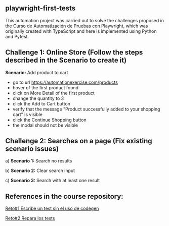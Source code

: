 ## playwright-first-tests

This automation project was carried out to solve the challenges proposed in the Curso de Automatización de Pruebas con Playwright, which was originally created with TypeScript and here is implemented using Python and Pytest.

Challenge 1: Online Store  (Follow the steps described in the Scenario to create it)
- 
**Scenario:** Add product to cart
- go to url https://automationexercise.com/products
- hover of the first product found
- click on More Detail of the first product
- change the quantity to 3
- click the Add to Cart button
- verify that the message "Product successfully added to your shopping cart" is visible
- click the Continue Shopping button
- the modal should not be visible
    
Challenge 2: Searches on a page (Fix existing scenario issues)
- 
a) **Scenario 1:** Search no results

b) **Scenario 2:** Clear search input

c) **Scenario 3:** Search with at least one result

References in the course repository:
- 
[Reto#1 Escribe un test sin el uso de codegen](https://github.com/LuzaVargas/curso-automatizacion-pruebas-playwright)

[Reto#2 Repara los tests](https://github.com/LuzaVargas/curso-automatizacion-pruebas-playwright-reto2/tree/master)
